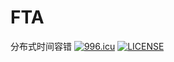# FTA
分布式时间容错
<a href="https://996.icu"><img src="https://img.shields.io/badge/link-996.icu-red.svg" alt="996.icu"></a>
[![LICENSE](https://img.shields.io/badge/license-Anti%20996-blue.svg)](https://github.com/996icu/996.ICU/blob/master/LICENSE)
